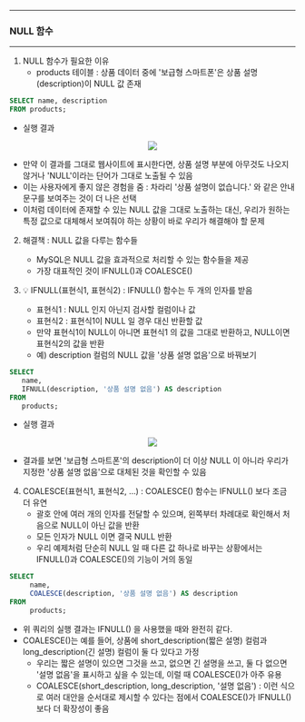 -----
### NULL 함수
-----
1. NULL 함수가 필요한 이유
   - products 테이블 : 상품 데이터 중에 '보급형 스마트폰'은 상품 설명(description)이 NULL 값 존재
```sql
SELECT name, description
FROM products;
```
   - 실행 결과
<div align="center">
<img src="https://github.com/user-attachments/assets/8161a756-cc54-46b4-8cdc-3f85dd379e79">
</div>

   - 만약 이 결과를 그대로 웹사이트에 표시한다면, 상품 설명 부분에 아무것도 나오지 않거나 'NULL'이라는 단어가 그대로 노출될 수 있음
   - 이는 사용자에게 좋지 않은 경험을 줌 : 차라리 '상품 설명이 없습니다.' 와 같은 안내 문구를 보여주는 것이 더 나은 선택
   - 이처럼 데이터에 존재할 수 있는 NULL 값을 그대로 노출하는 대신, 우리가 원하는 특정 값으로 대체해서 보여줘야 하는 상황이 바로 우리가 해결해야 할 문제

2. 해결책 : NULL 값을 다루는 함수들
   - MySQL은 NULL 값을 효과적으로 처리할 수 있는 함수들을 제공
   - 가장 대표적인 것이 IFNULL()과 COALESCE()

3. 💡 IFNULL(표현식1, 표현식2) : IFNULL() 함수는 두 개의 인자를 받음
   - 표현식1 : NULL 인지 아닌지 검사할 컬럼이나 값
   - 표현식2 : 표현식1이 NULL 일 경우 대신 반환할 값
   - 만약 표현식1이 NULL이 아니면 표현식1 의 값을 그대로 반환하고, NULL이면 표현식2의 값을 반환
   - 예) description 컬럼의 NULL 값을 '상품 설명 없음'으로 바꿔보기
```sql
SELECT
   name,
   IFNULL(description, '상품 설명 없음') AS description
FROM
   products;
```
   - 실행 결과
<div align="center">
<img src="https://github.com/user-attachments/assets/78e85ce0-9e3e-4e3a-b5b6-d46524c724ce">
</div>

   - 결과를 보면 '보급형 스마트폰'의 description이 더 이상 NULL 이 아니라 우리가 지정한 '상품 설명 없음'으로 대체된 것을 확인할 수 있음

4. COALESCE(표현식1, 표현식2, ...) : COALESCE() 함수는 IFNULL() 보다 조금 더 유연
   - 괄호 안에 여러 개의 인자를 전달할 수 있으며, 왼쪽부터 차례대로 확인해서 처음으로 NULL이 아닌 값을 반환
   - 모든 인자가 NULL 이면 결국 NULL 반환
   - 우리 예제처럼 단순히 NULL 일 때 다른 값 하나로 바꾸는 상황에서는 IFNULL()과 COALESCE()의 기능이 거의 동일
```sql
SELECT
     name,
     COALESCE(description, '상품 설명 없음') AS description
FROM
     products;
```
   - 위 쿼리의 실행 결과는 IFNULL() 을 사용했을 때와 완전히 같다.
   - COALESCE()는 예를 들어, 상품에 short_description(짧은 설명) 컬럼과 long_description(긴 설명) 컬럼이 둘 다 있다고 가정
     + 우리는 짧은 설명이 있으면 그것을 쓰고, 없으면 긴 설명을 쓰고, 둘 다 없으면 '설명 없음'을 표시하고 싶을 수 있는데, 이럴 때 COALESCE()가 아주 유용
     + COALESCE(short_description, long_description, '설명 없음') : 이런 식으로 여러 대안을 순서대로 제시할 수 있다는 점에서 COALESCE()가 IFNULL() 보다 더 확장성이 좋음
     
